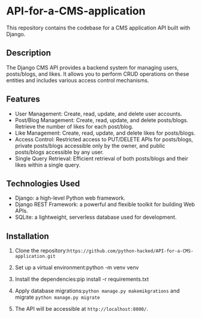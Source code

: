 # API-for-a-CMS-application

This repository contains the codebase for a CMS application API built with Django.

## Description

The Django CMS API provides a backend system for managing users, posts/blogs, and likes. It allows you to perform CRUD operations on these entities and includes various access control mechanisms.

## Features

- User Management: Create, read, update, and delete user accounts.
- Post/Blog Management: Create, read, update, and delete posts/blogs. Retrieve the number of likes for each post/blog.
- Like Management: Create, read, update, and delete likes for posts/blogs.
- Access Control: Restricted access to PUT/DELETE APIs for posts/blogs, private posts/blogs accessible only by the owner, and public posts/blogs accessible by any user.
- Single Query Retrieval: Efficient retrieval of both posts/blogs and their likes within a single query.

## Technologies Used

- Django: a high-level Python web framework.
- Django REST Framework: a powerful and flexible toolkit for building Web APIs.
- SQLite: a lightweight, serverless database used for development.

## Installation

1. Clone the repository:`https://github.com/python-hacked/API-for-a-CMS-application.git`


2. Set up a virtual environment:python -m venv venv


3. Install the dependencies:pip install -r requirements.txt


4. Apply database migrations:`python manage.py makemikgrations`
and migrate `python manage.py migrate`

5. The API will be accessible at `http://localhost:8000/`.





